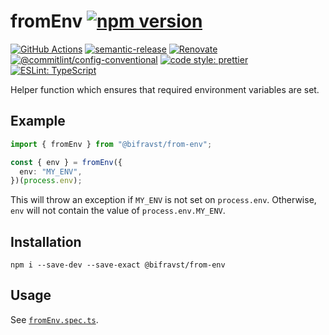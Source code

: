 # fromEnv [![npm version](https://img.shields.io/npm/v/@bifravst/from-env.svg)](https://www.npmjs.com/package/@bifravst/from-env)

[![GitHub Actions](https://github.com/bifravst/from-env/workflows/Test%20and%20Release/badge.svg)](https://github.com/bifravst/from-env/actions)
[![semantic-release](https://img.shields.io/badge/%20%20%F0%9F%93%A6%F0%9F%9A%80-semantic--release-e10079.svg)](https://github.com/semantic-release/semantic-release)
[![Renovate](https://img.shields.io/badge/renovate-enabled-brightgreen.svg)](https://renovatebot.com)
[![@commitlint/config-conventional](https://img.shields.io/badge/%40commitlint-config--conventional-brightgreen)](https://github.com/conventional-changelog/commitlint/tree/master/@commitlint/config-conventional)
[![code style: prettier](https://img.shields.io/badge/code_style-prettier-ff69b4.svg)](https://github.com/prettier/prettier/)
[![ESLint: TypeScript](https://img.shields.io/badge/ESLint-TypeScript-blue.svg)](https://github.com/typescript-eslint/typescript-eslint)

Helper function which ensures that required environment variables are set.

## Example

```typescript
import { fromEnv } from "@bifravst/from-env";

const { env } = fromEnv({
  env: "MY_ENV",
})(process.env);
```

This will throw an exception if `MY_ENV` is not set on `process.env`. Otherwise,
`env` will not contain the value of `process.env.MY_ENV`.

## Installation

    npm i --save-dev --save-exact @bifravst/from-env

## Usage

See [`fromEnv.spec.ts`](./src/fromEnv.spec.ts).
